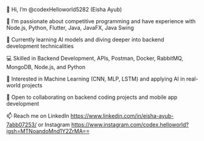 👋 Hi, I’m @codexHelloworld5282 (Eisha Ayub)

👀 I’m passionate about competitive programming and have experience with Node.js, Python, Flutter, Java, JavaFX, Java Swing

🌱 Currently learning AI models and diving deeper into backend development technicalities

💻 Skilled in Backend Development, APIs, Postman, Docker, RabbitMQ, MongoDB, Node.js, and Python

🤖 Interested in Machine Learning (CNN, MLP, LSTM) and applying AI in real-world projects

💞️ Open to collaborating on backend coding projects and mobile app development

📫 Reach me on LinkedIn https://www.linkedin.com/in/eisha-ayub-7abb07253/
 or Instagram https://www.instagram.com/codex.helloworld?igsh=MTNoandoMnd1Y2ZrMA==

<!---
codexHelloworld5282/codexHelloworld5282 is a ✨ special ✨ repository because its `README.md` (this file) appears on your GitHub profile.
You can click the Preview link to take a look at your changes.
--->
